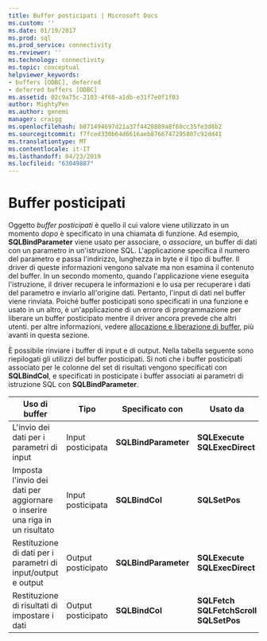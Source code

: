 ```yaml
---
title: Buffer posticipati | Microsoft Docs
ms.custom: ''
ms.date: 01/19/2017
ms.prod: sql
ms.prod_service: connectivity
ms.reviewer: ''
ms.technology: connectivity
ms.topic: conceptual
helpviewer_keywords:
- buffers [ODBC], deferred
- deferred buffers [ODBC]
ms.assetid: 02c9a75c-2103-4f68-a1db-e31f7e0f1f03
author: MightyPen
ms.author: genemi
manager: craigg
ms.openlocfilehash: b071494697d21a37f4420889a8f60cc35fe3d8b2
ms.sourcegitcommit: f7fced330b64d6616aeb8766747295807c92dd41
ms.translationtype: MT
ms.contentlocale: it-IT
ms.lasthandoff: 04/23/2019
ms.locfileid: "63049887"
---
```

# <a name="deferred-buffers"></a>Buffer posticipati
Oggetto *buffer posticipati* è quello il cui valore viene utilizzato in un momento *dopo* è specificato in una chiamata di funzione. Ad esempio, **SQLBindParameter** viene usato per associare, o *associare,* un buffer di dati con un parametro in un'istruzione SQL. L'applicazione specifica il numero del parametro e passa l'indirizzo, lunghezza in byte e il tipo di buffer. Il driver di queste informazioni vengono salvate ma non esamina il contenuto del buffer. In un secondo momento, quando l'applicazione viene eseguita l'istruzione, il driver recupera le informazioni e lo usa per recuperare i dati del parametro e inviarlo all'origine dati. Pertanto, l'input di dati nel buffer viene rinviata. Poiché buffer posticipati sono specificati in una funzione e usato in un altro, è un'applicazione di un errore di programmazione per liberare un buffer posticipato mentre il driver ancora prevede che altri utenti. per altre informazioni, vedere [allocazione e liberazione di buffer](../../../odbc/reference/develop-app/allocating-and-freeing-buffers.md), più avanti in questa sezione.  
  
 È possibile rinviare i buffer di input e di output. Nella tabella seguente sono riepilogati gli utilizzi del buffer posticipati. Si noti che i buffer posticipati associato per le colonne del set di risultati vengono specificati con **SQLBindCol**, e specificati in posticipate i buffer associati ai parametri di istruzione SQL con **SQLBindParameter**.  
  
|Uso di buffer|Tipo|Specificato con|Usato da|  
|----------------|----------|--------------------|-------------|  
|L'invio dei dati per i parametri di input|Input posticipata|**SQLBindParameter**|**SQLExecute**<br /> **SQLExecDirect**|  
|Imposta l'invio dei dati per aggiornare o inserire una riga in un risultato|Input posticipata|**SQLBindCol**|**SQLSetPos**|  
|Restituzione di dati per i parametri di input/output e output|Output posticipato|**SQLBindParameter**|**SQLExecute**<br /> **SQLExecDirect**|  
|Restituzione di risultati di impostare i dati|Output posticipato|**SQLBindCol**|**SQLFetch**<br /> **SQLFetchScroll SQLSetPos**|

